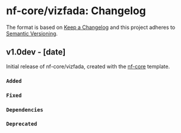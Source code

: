 # nf-core/vizfada: Changelog

The format is based on [Keep a Changelog](https://keepachangelog.com/en/1.0.0/)
and this project adheres to [Semantic Versioning](https://semver.org/spec/v2.0.0.html).

## v1.0dev - [date]

Initial release of nf-core/vizfada, created with the [nf-core](https://nf-co.re/) template.

### `Added`

### `Fixed`

### `Dependencies`

### `Deprecated`
